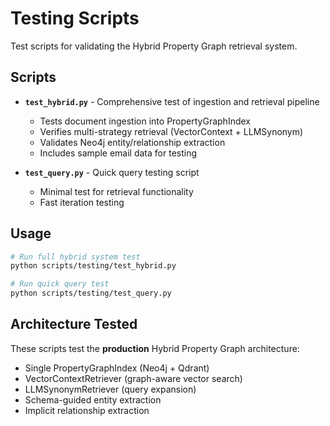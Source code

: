 # Testing Scripts

Test scripts for validating the Hybrid Property Graph retrieval system.

## Scripts

- **`test_hybrid.py`** - Comprehensive test of ingestion and retrieval pipeline
  - Tests document ingestion into PropertyGraphIndex
  - Verifies multi-strategy retrieval (VectorContext + LLMSynonym)
  - Validates Neo4j entity/relationship extraction
  - Includes sample email data for testing

- **`test_query.py`** - Quick query testing script
  - Minimal test for retrieval functionality
  - Fast iteration testing

## Usage

```bash
# Run full hybrid system test
python scripts/testing/test_hybrid.py

# Run quick query test
python scripts/testing/test_query.py
```

## Architecture Tested

These scripts test the **production** Hybrid Property Graph architecture:
- Single PropertyGraphIndex (Neo4j + Qdrant)
- VectorContextRetriever (graph-aware vector search)
- LLMSynonymRetriever (query expansion)
- Schema-guided entity extraction
- Implicit relationship extraction
